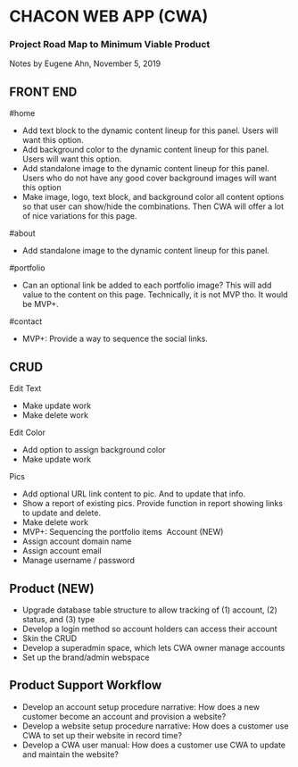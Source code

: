 # CHACON WEB APP (CWA)

### Project Road Map to Minimum Viable Product

Notes by Eugene Ahn, November 5, 2019


## FRONT END

#home
- Add text block to the dynamic content lineup for this panel. Users will want this option.
- Add background color to the dynamic content lineup for this panel. Users will want this option.
- Add standalone image to the dynamic content lineup for this panel. Users who do not have any good cover background images will want this option
- Make image, logo, text block, and background color all content options so that user can show/hide the combinations. Then CWA will offer a lot of nice variations for this page.

#about
- Add standalone image to the dynamic content lineup for this panel.

#portfolio
- Can an optional link be added to each portfolio image? This will add value to the content on this page. Technically, it is not MVP tho. It would be MVP+.

#contact
- MVP+: Provide a way to sequence the social links.


## CRUD

Edit Text
- Make update work
- Make delete work

Edit Color
- Add option to assign background color
- Make update work

Pics
- Add optional URL link content to pic. And to update that info.
- Show a report of existing pics. Provide function in report showing links to update and delete.
- Make delete work
- MVP+: Sequencing the portfolio items
 Account (NEW)
- Assign account domain name
- Assign account email
- Manage username / password

## Product (NEW)
- Upgrade database table structure to allow tracking of (1) account, (2) status, and (3) type
- Develop a login method so account holders can access their account
- Skin the CRUD
- Develop a superadmin space, which lets CWA owner manage accounts
- Set up the brand/admin webspace

## Product Support Workflow
- Develop an account setup procedure narrative: How does a new customer become an account and provision a website?
- Develop a website setup procedure narrative: How does a customer use CWA to set up their website in record time?
- Develop a CWA user manual: How does a customer use CWA to update and maintain the website?

